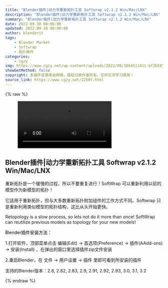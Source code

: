 ```yaml
---
title: "Blender插件|动力学重新拓扑工具 Softwrap v2.1.2 Win/Mac/LNX"
description: "Blender插件|动力学重新拓扑工具 Softwrap v2.1.2 Win/Mac/LNX"
summary: "Blender插件|动力学重新拓扑工具 Softwrap v2.1.2 Win/Mac/LNX"
date: 2022-09-30 00:00:00
updated: 2022-09-30 00:00:00
author: blenderit
tags: 
    - Blender Market
    - Softwrap
    - 拓扑插件
categories:
    - cgzy
img: https://www.cgzy.net/wp-content/uploads/2022/09/1664511411-bf2b585aaeb7a04.jpg
showGetMethod: false
copyright: 本插件资源来自网络，版权归原作者所有，仅供交流学习使用！
source_link: https://www.cgzy.net/22507.html
---
```


{% raw %}
<figure class="wp-block-video aligncenter"><video controls src="https://cloud.video.taobao.com/play/u/717183932/p/1/e/6/t/1/379990147626.mp4"></video></figure><div class="wp-block-pandastudio-title"><div class="title_style_01"><h2 id="h2-0">Blender插件|动力学重新拓扑工具 Softwrap v2.1.2 Win/Mac/LNX</h2></div></div><p>重新拓扑是一个缓慢的过程，所以不要重复进行！SoftWrap 可以重新利用以前的模型作为新模型的拓扑！</p><p>它适用于重新拓扑，但与大多数重新拓扑附加组件的工作方式不同。Softwrap 只是重新利用类似模型的拓扑结构，这比从头开始更快。</p><p>Retopology is a slow process, so lets not do it more than once! SoftWrap can reutilize previous models as topology for your new models!</p><p><mark style="background-color:rgba(0, 0, 0, 0)" class="has-inline-color has-vivid-red-color">Blender插件安装方法：</mark></p><p>1.打开软件，顶部菜单点击 编辑(Edit) → 首选项(Preference) → 插件(AAdd-ons) → 安装(Install) ，在弹出的窗口里选择插件zip文件安装</p><p>2.重启Blender，在 文件 → 用户设置 → 插件 里即可看到所安装的插件</p><div class="wp-block-pandastudio-tips"><div class="tip success "><p>支持的Blender版本：2.8, 2.82, 2.83, 2.9, 2.91, 2.92, 2.93, 3.0, 3.1, 3.2</p>
</div></div><p></p>
<div style="display: none">cgzy</div>
{% endraw %}